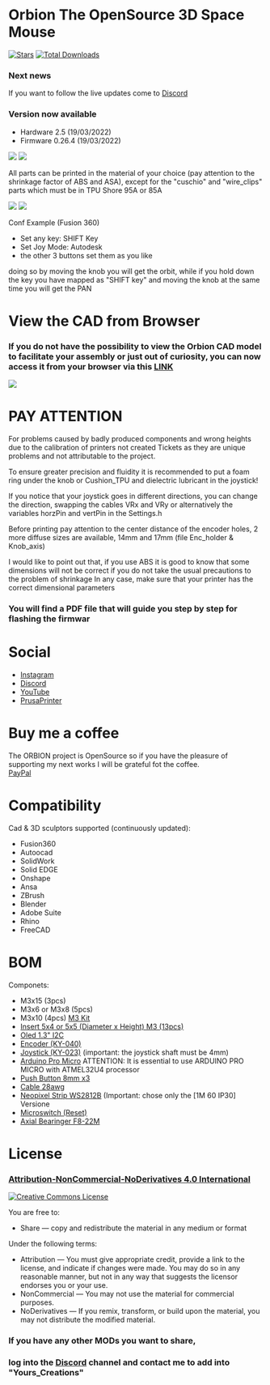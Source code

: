 # Orbion The OpenSource 3D Space Mouse

[![Stars](https://img.shields.io/github/stars/FaqT0tum/Orbion_3D_Space_Mouse.svg)](#)
[![Total Downloads](https://img.shields.io/github/downloads/FaqT0tum/Orbion_3D_Space_Mouse/total.svg)](https://github.comFaqT0tum/Orbion_3D_Space_Mouse/releases)

### Next news
If you want to follow the live updates come to [Discord](https://discord.gg/tgut7grRTV)

### Version now available
- Hardware 2.5 (19/03/2022)
- Firmware 0.26.4 (19/03/2022)

![](IMG/main.png)
![](IMG/orbion_stl_map.png)

All parts can be printed in the material of your choice (pay attention to the shrinkage factor of ABS and ASA), except for the "cuschio" and "wire_clips" parts which must be in TPU Shore 95A or 85A

![](IMG/orbion_sch.png)
![](IMG/orbion_menu.png)

Conf Example (Fusion 360)
- Set any key: SHIFT Key
- Set Joy Mode: Autodesk
- the other 3 buttons set them as you like

doing so by moving the knob you will get the orbit, while if you hold down the key you have mapped as "SHIFT key" and moving the knob at the same time you will get the PAN

# View the CAD from Browser

### If you do not have the possibility to view the Orbion CAD model to facilitate your assembly or just out of curiosity, you can now access it from your browser via this [LINK](https://a360.co/3NWq3W3)

![](IMG/orbion_fusion.jpeg)


# PAY ATTENTION

For problems caused by badly produced components and wrong heights due to the calibration of printers not created Tickets as they are unique problems and not attributable to the project.

To ensure greater precision and fluidity it is recommended to put a foam ring under the knob or Cushion_TPU and dielectric lubricant in the joystick!

If you notice that your joystick goes in different directions, you can change the direction, swapping the cables VRx and VRy or alternatively the variables horzPin and vertPin in the Settings.h

Before printing pay attention to the center distance of the encoder holes, 2 more diffuse sizes are available, 14mm and 17mm (file Enc_holder & Knob_axis)

I would like to point out that, if you use ABS it is good to know that some dimensions will not be correct if you do not take the usual precautions to the problem of shrinkage
In any case, make sure that your printer has the correct dimensional parameters

### You will find a PDF file that will guide you step by step for flashing the firmwar

# Social

- [Instagram](https://www.instagram.com/faq_t0tum/)
- [Discord](https://discord.gg/tgut7grRTV)
- [YouTube](https://www.youtube.com/channel/UCHJ_528ZI0BcSU-QA8kIJlg)
- [PrusaPrinter](https://www.prusaprinters.org/social/218145-faqtotum/about)

# Buy me a coffee

The ORBION project is OpenSource so if you have the pleasure of supporting my next works I will be grateful fot the coffee.  
[PayPal](https://www.paypal.me/MattiaRusso308?locale.x=it_IT)

# Compatibility

Cad & 3D sculptors supported (continuously updated):
- Fusion360
- Autoocad
- SolidWork
- Solid EDGE
- Onshape
- Ansa
- ZBrush
- Blender
- Adobe Suite
- Rhino
- FreeCAD

# BOM

Componets:
- M3x15 (3pcs)
- M3x6 or M3x8 (5pcs)
- M3x10 (4pcs)
[M3 Kit](https://s.click.aliexpress.com/e/_9R4lDe)
- [Insert 5x4 or 5x5 (Diameter x Height) M3 (13pcs)](https://s.click.aliexpress.com/e/_9yVx2u)
- [Oled 1.3" I2C](https://s.click.aliexpress.com/e/_AtYDV6)
- [Encoder (KY-040)](https://s.click.aliexpress.com/e/_AmjV9a)
- [Joystick (KY-023)](https://s.click.aliexpress.com/e/_A8hY9K) (important: the joystick shaft must be 4mm)
- [Arduino Pro Micro](https://s.click.aliexpress.com/e/_AYt9zi) ATTENTION: It is essential to use ARDUINO PRO MICRO with ATMEL32U4 processor
- [Push Button 8mm x3](https://s.click.aliexpress.com/e/_ADGxZS)
- [Cable 28awg](https://s.click.aliexpress.com/e/_A6xGln)
- [Neopixel Strip WS2812B](https://s.click.aliexpress.com/e/_APd9lZ) (Important: chose only the [1M 60 IP30] Versione
- [Microswitch (Reset)](https://s.click.aliexpress.com/e/_AZhwpN)
- [Axial Bearinger F8-22M](https://s.click.aliexpress.com/e/_ArBcYb)


# License 
### [Attribution-NonCommercial-NoDerivatives 4.0 International](https://creativecommons.org/licenses/by-nc-nd/4.0/)
<a rel="license" href="http://creativecommons.org/licenses/by-nc-nd/4.0/"><img alt="Creative Commons License" style="border-width:0" src="https://i.creativecommons.org/l/by-nc-nd/4.0/88x31.png" /></a><br />

You are free to:
- Share — copy and redistribute the material in any medium or format

Under the following terms:
- Attribution — You must give appropriate credit, provide a link to the license, and indicate if changes were made. You may do so in any reasonable manner, but not in any way that suggests the licensor endorses you or your use.
- NonCommercial — You may not use the material for commercial purposes.
- NoDerivatives — If you remix, transform, or build upon the material, you may not distribute the modified material.

### If you have any other MODs you want to share, 
### log into the [Discord](https://discord.gg/tgut7grRTV) channel and contact me to add into "Yours_Creations"

